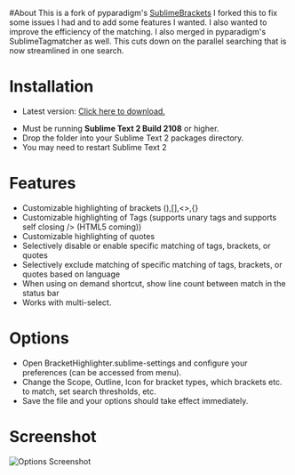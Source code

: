 #About
This is a fork of pyparadigm's [SublimeBrackets](https://github.com/pyparadigm/SublimeBrackets "Go to SublimeBrackets.")
I forked this to fix some issues I had and to add some features I wanted.  I also wanted to improve the efficiency of the matching.
I also merged in pyparadigm's SublimeTagmatcher as well.  This cuts down on the parallel searching that is now streamlined in one search.

# Installation
* Latest version: [Click here to download.](https://github.com/facelessuser/BracketHighlighter/zipball/master "Click here to download lastest version.")
- Must be running **Sublime Text 2 Build 2108** or higher.
- Drop the folder into your Sublime Text 2 packages directory.
- You may need to restart Sublime Text 2

# Features
- Customizable highlighting of brackets (),[],<>,{}
- Customizable highlighting of Tags (supports unary tags and supports self closing /> (HTML5 coming))
- Customizable highlighting of quotes
- Selectively disable or enable specific matching of tags, brackets, or quotes
- Selectively exclude matching of specific matching of tags, brackets, or quotes based on language
- When using on demand shortcut, show line count between match in the status bar
- Works with multi-select.

# Options
- Open BracketHighlighter.sublime-settings and configure your preferences (can be accessed from menu).
- Change the Scope, Outline, Icon for bracket types, which brackets etc. to match, set search thresholds, etc.
- Save the file and your options should take effect immediately.

# Screenshot
![Options Screenshot](https://github.com/facelessuser/BracketHighlighter/raw/master/example.png)